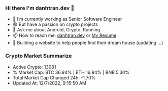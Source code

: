 ### Hi there I'm danhtran.dev 👋

- 🔭 I’m currently working as Senior Software Engineer
- 😄 But have a passion on crypto projects
- 💬 Ask me about Android, Crypto, Running 
- 📫 How to reach me: <a href="https://danhtran.dev" target="_blank">danhtran.dev</a> or <a href="Dan-Resume.pdf" target="_blank">My Resume</a>
- 🌱 Building a website to help people find their dream house (updating ...)

### Crypto Market Summarize
- Active Crypto: 13081
- % Market Cap: BTC 36.94% | ETH 16.94% | BNB 5.30%
- Total Market Cap Changed 24h: -1.70%
- Updated At: 12/7/2022, 9:15:50 AM
